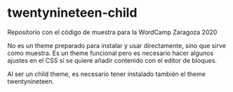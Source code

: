 # twentynineteen-child
Repositorio con el código de muestra para la WordCamp Zaragoza 2020

No es un theme preparado para instalar y usar directamente, sino que sirve como muestra.
Es un theme funcional pero es necesario hacer algunos ajustes en el CSS si se quiere añadir contenido con el editor de bloques.

Al ser un child theme, es necesario tener instalado también el theme twentynineteen.
